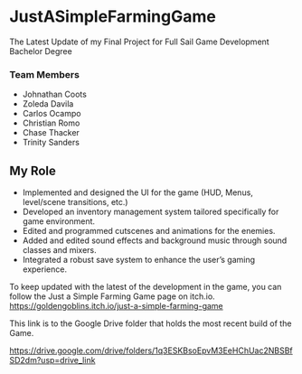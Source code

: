 # JustASimpleFarmingGame
The Latest Update of my Final Project for Full Sail Game Development Bachelor Degree

### Team Members
- Johnathan Coots
- Zoleda Davila
- Carlos Ocampo
- Christian Romo
- Chase Thacker
- Trinity Sanders

## My Role
- Implemented and designed the UI for the game (HUD, Menus, level/scene transitions, etc.)
- Developed an inventory management system tailored specifically for game environment.
- Edited and programmed cutscenes and animations for the enemies.
- Added and edited sound effects and background music through sound classes and mixers.
- Integrated a robust save system to enhance the user’s gaming experience.

To keep updated with the latest of the development in the game, you can follow the Just a Simple Farming Game page on itch.io.
https://goldengoblins.itch.io/just-a-simple-farming-game

This link is to the Google Drive folder that holds the most recent build of the Game. 

https://drive.google.com/drive/folders/1q3ESKBsoEpvM3EeHChUac2NBSBfSD2dm?usp=drive_link
